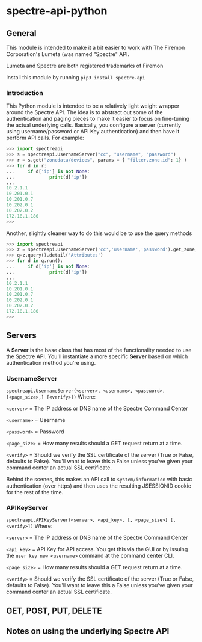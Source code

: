 # spectre-api-python

## General
This module is intended to make it a bit easier to work with
The Firemon Corporation's Lumeta (was named "Spectre" API.

Lumeta and Spectre are both registered trademarks of Firemon 

Install this module by running `pip3 install spectre-api`

### Introduction
This Python module is intended to be a relatively light weight wrapper around the Spectre API.
The idea is to abstract out some of the authentication and paging pieces to make it easier to
focus on fine-tuning the actual underlying calls.  Basically, you configure a server
(currently using username/password or API Key authentication) and then have it perform API calls.
For example:
```python
>>> import spectreapi
>>> s = spectreapi.UsernameServer("cc", "username", "password")
>>> r = s.get("zonedata/devices", params = { "filter.zone.id": 1} )
>>> for d in r:
...     if d['ip'] is not None:
...             print(d['ip'])
...
10.2.1.1
10.201.0.1
10.201.0.7
10.202.0.1
10.202.0.2
172.18.1.180
>>>
```
Another, slightly cleaner way to do this would be to use the query methods
```python
>>> import spectreapi
>>> z = spectreapi.UsernameServer('cc','username','password').get_zone_by_name('Zone1')
>>> q=z.query().detail('Attributes')
>>> for d in q.run():
...     if d['ip'] is not None:
...             print(d['ip'])
...
10.2.1.1
10.201.0.1
10.201.0.7
10.202.0.1
10.202.0.2
172.18.1.180
>>>
```


## Servers
A **Server** is the base class that has most of the functionality
needed to use the Spectre API.  You'll instantiate a more specific
**Server** based on which authentication method you're using.

### UsernameServer
`spectreapi.UsernameServer(<server>, <username>, <password>, [<page_size>,] [<verify>])`
Where:

`<server>` = The IP address or DNS name of the Spectre Command Center 

`<username>` = Username

`<password>` = Password 

`<page_size>` = How many results should a GET request return at a time.

`<verify>` = Should we verify the SSL certificate of the server (True or False, defaults to False).  You'll want to leave this a False unless you've given your command center an actual SSL certificate.



Behind the scenes, this makes an API call to `system/information` with basic authentication
(over https) and then uses the resulting JSESSIONID cookie for the rest of the time.

### APIKeyServer
`spectreapi.APIKeyServer(<server>, <api_key>, [, <page_size>] [, <verify>])`
Where:

`<server>` = The IP address or DNS name of the Spectre Command Center 

`<api_key>` = API Key for API access.  You get this via the GUI or by issuing the
`user key new <username>` command at the command center CLI.

`<page_size>` = How many results should a GET request return at a time.

`<verify>` = Should we verify the SSL certificate of the server (True or False, defaults to False).  You'll want to leave this a False unless you've given your command center an actual SSL certificate.



## GET, POST, PUT, DELETE

## Notes on using the underlying Spectre API

